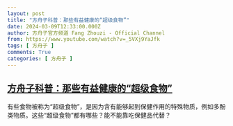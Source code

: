 ```yaml
---
layout: post
title: "方舟子科普：那些有益健康的“超级食物”"
date: 2024-03-09T12:33:00.000Z
author: 方舟子官方频道 Fang Zhouzi - Official Channel
from: https://www.youtube.com/watch?v=_5VXj9YaJfk
tags: [ 方舟子 ]
comments: True
categories: [ 方舟子 ]
---
```

<!--1709987580000-->
[方舟子科普：那些有益健康的“超级食物”](https://www.youtube.com/watch?v=_5VXj9YaJfk)
------

<div>
有些食物被称为“超级食物”，是因为含有能够起到保健作用的特殊物质，例如多酚类物质。这些“超级食物”都有哪些？能不能靠吃保健品代替？
</div>
